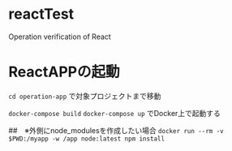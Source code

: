 # reactTest
Operation verification of React

# ReactAPPの起動
`cd operation-app`
で対象プロジェクトまで移動

`docker-compose build`
`docker-compose up`
でDocker上で起動する

##　※外側にnode_modulesを作成したい場合
`docker run --rm -v $PWD:/myapp -w /app node:latest npm install`
